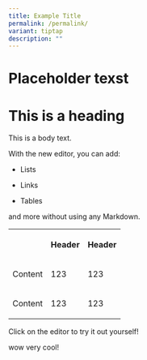 ```yaml
---
title: Example Title
permalink: /permalink/
variant: tiptap
description: ""
---
```

<h1>Placeholder texst</h1>
<h1>This is a heading</h1>
<p>This is a body text.</p>
<p>With the new editor, you can add:</p>
<ul data-tight="true" class="tight">
<li>
<p>Lists</p>
</li>
<li>
<p>Links</p>
</li>
<li>
<p>Tables</p>
</li>
</ul>
<p>and more without using any Markdown.</p>
<table>
<tbody>
<tr>
<th rowspan="1" colspan="1">
<p></p>
</th>
<th rowspan="1" colspan="1">
<p>Header</p>
</th>
<th rowspan="1" colspan="1">
<p>Header</p>
</th>
</tr>
<tr>
<td rowspan="1" colspan="1">
<p>Content</p>
</td>
<td rowspan="1" colspan="1">
<p>123</p>
</td>
<td rowspan="1" colspan="1">
<p>123</p>
</td>
</tr>
<tr>
<td rowspan="1" colspan="1">
<p>Content</p>
</td>
<td rowspan="1" colspan="1">
<p>123</p>
</td>
<td rowspan="1" colspan="1">
<p>123</p>
</td>
</tr>
</tbody>
</table>
<p>Click on the editor to try it out yourself!</p>
<p>wow very cool!</p>